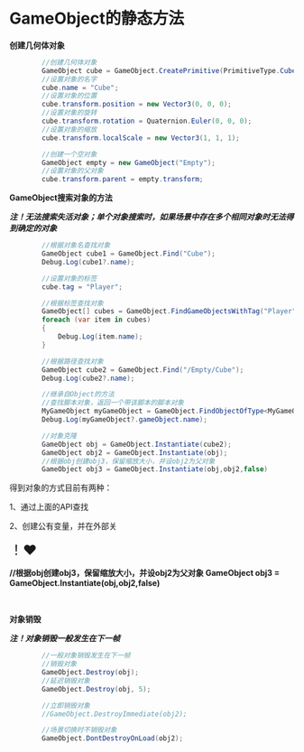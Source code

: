 # GameObject的静态方法

**创建几何体对象**

```c#
        //创建几何体对象
        GameObject cube = GameObject.CreatePrimitive(PrimitiveType.Cube);
        //设置对象的名字
        cube.name = "Cube";
        //设置对象的位置
        cube.transform.position = new Vector3(0, 0, 0);
        //设置对象的旋转
        cube.transform.rotation = Quaternion.Euler(0, 0, 0);
        //设置对象的缩放
        cube.transform.localScale = new Vector3(1, 1, 1);

		//创建一个空对象
        GameObject empty = new GameObject("Empty");
        //设置对象的父对象
        cube.transform.parent = empty.transform;
```

**GameObject搜索对象的方法**

***注！无法搜索失活对象；单个对象搜索时，如果场景中存在多个相同对象时无法得到确定的对象***

```c#
        //根据对象名查找对象
        GameObject cube1 = GameObject.Find("Cube");
        Debug.Log(cube1?.name);

        //设置对象的标签
        cube.tag = "Player";

        //根据标签查找对象
        GameObject[] cubes = GameObject.FindGameObjectsWithTag("Player");
        foreach (var item in cubes)
        {
            Debug.Log(item.name);
        }

        //根据路径查找对象
        GameObject cube2 = GameObject.Find("/Empty/Cube");
        Debug.Log(cube2?.name);

        //继承自Object的方法
        //查找脚本对象，返回一个带该脚本的脚本对象
        MyGameObject myGameObject = GameObject.FindObjectOfType<MyGameObject>();
        Debug.Log(myGameObject?.gameObject.name);

		//对象克隆
        GameObject obj = GameObject.Instantiate(cube2);
        GameObject obj2 = GameObject.Instantiate(obj);
		//根据obj创建obj3，保留缩放大小，并设obj2为父对象
		GameObject obj3 = GameObject.Instantiate(obj,obj2,false)
```

得到对象的方式目前有两种：

1、通过上面的API查找

2、创建公有变量，并在外部关

<span data-type="text" style="font-size: 24px;">！❤️</span>

 **//根据obj创建obj3，保留缩放大小，并设obj2为父对象
GameObject obj3 = GameObject.Instantiate(obj,obj2,false)** 

‍

**对象销毁**

***注！对象销毁一般发生在下一帧***

```c#
		//一般对象销毁发生在下一帧
        //销毁对象
        GameObject.Destroy(obj);
        //延迟销毁对象
        GameObject.Destroy(obj, 5);

        //立即销毁对象
        //GameObject.DestroyImmediate(obj2);

        //场景切换时不销毁对象
        GameObject.DontDestroyOnLoad(obj2);
```

‍

‍

‍
